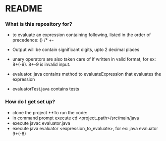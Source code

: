 # README #


### What is this repository for? ###

* to evaluate an expression containing following, listed in the order of precedence:
         ()
         /*
         +-
* Output will be contain significant digits, upto 2 decimal places
* unary operators are also taken care of if written in valid format, for ex: 8+(-9). 8+-9 is invalid input.

* evaluator. java contains method to evaluateExpression that evaluates the expression
* evaluatorTest.java contains tests

### How do I get set up? ###

* clone the project
**To run the code:
* in command prompt execute cd <project_path>/src/main/java
* execute javac evaluator.java
* execute java evaluator <expression_to_evaluate>, for ex: java evaluator 9+(-8)
